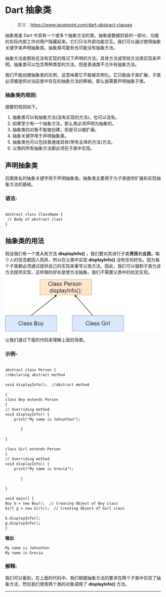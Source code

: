 # Dart 抽象类

> 原文：<https://www.javatpoint.com/dart-abstract-classes>

抽象类是 Dart 中具有一个或多个抽象方法的类。抽象是数据封装的一部分，功能的实际内部工作对用户隐藏起来。它们只与外部功能交互。我们可以通过使用抽象关键字来声明抽象类。抽象类可能有也可能没有抽象方法。

抽象方法是那些在没有实现的情况下声明的方法。具体方法或常规方法用实现来声明。抽象类可以包含两种类型的方法，但是普通类不允许有抽象方法。

我们不能创建抽象类的实例，这意味着它不能被实例化。它只能由子类扩展，子类必须被提供对当前类中存在的抽象方法的移植。那么就需要声明抽象子类。

### 抽象类的规则:

摘要的规则如下。

1.  抽象类可以有抽象方法(没有实现的方法)，也可以没有。
2.  如果至少有一个抽象方法，那么类必须声明为抽象的。
3.  抽象类的对象不能被创建，但是可以被扩展。
4.  抽象关键字用于声明抽象类。
5.  抽象类也可以包括普通或具体(带有主体的方法)方法。
6.  父类的所有抽象方法都必须在子类中实现。

## 声明抽象类

后跟类名的抽象关键字用于声明抽象类。抽象类主要用于为子类提供扩展和实现抽象方法的基础。

### 语法:

```

abstract class ClassName {
 // Body of abstract class
}

```

## 抽象类的用法

假设我们有一个类**人**有方法 **displayInfo()** ，我们要对其进行子类**男孩**和**女孩**。每个人的信息都因人而异，所以在父类中实现 **displayInfo()** 没有任何好处。因为每个子类都必须通过提供自己的实现来重写父类方法。因此，我们可以强制子类为该方法提供实现，这样做的好处是使方法抽象。我们不需要父类中的给定实现。

![Dart Abstract Classes](img/d49c0a685b46ed1eb6dd4bf5f3a7f392.png)

让我们通过下面的代码来理解上面的场景。

### 示例-

```

abstract class Person {
//declaring abstract method

void displayInfo();  //abstract method 

}
class Boy extends Person 
{
// Overriding method
void displayInfo() {
    print("My name is Johnathon");

       }

}

class Girl extends Person 
{
// Overriding method
void displayInfo() {
    print("My name is Grecia");

       }

}

void main() {
Boy b = new Boy();  // Creating Object of Boy class
Girl g = new Girl();  // Creating Object of Girl class

b.displayInfo();
g.displayInfo();
}

```

**输出**

```
My name is Johnathon
My name is Grecia

```

### 解释:

我们可以看到，在上面的代码中，我们根据抽象方法的要求在两个子类中实现了抽象方法，然后我们使用两个类的对象调用了 **displayInfo()** 方法。

* * *